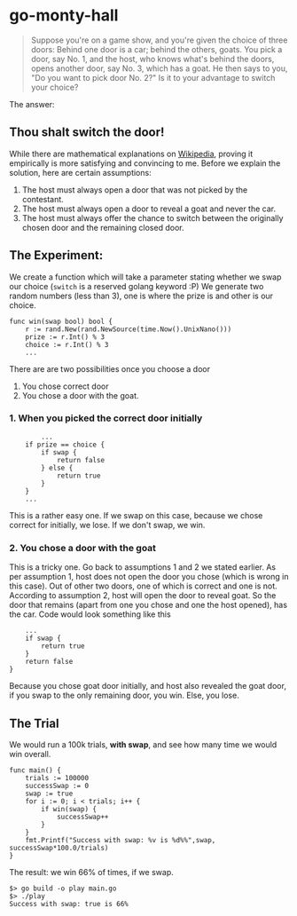 # go-monty-hall

> Suppose you're on a game show, and you're given the choice of three doors: Behind one door is a car; behind the others, goats. You pick a door, say No. 1, and the host, who knows what's behind the doors, opens another door, say No. 3, which has a goat. He then says to you, "Do you want to pick door No. 2?" Is it to your advantage to switch your choice?

The answer:

## Thou shalt switch the door!

While there are mathematical explanations on [Wikipedia](https://en.wikipedia.org/wiki/Monty_Hall_problem), proving it empirically is more satisfying and convincing to me. Before we explain the solution, here are certain assumptions:
  1. The host must always open a door that was not picked by the contestant.
  2. The host must always open a door to reveal a goat and never the car.
  3. The host must always offer the chance to switch between the originally chosen door and the remaining closed door.

## The Experiment:

We create a function which will take a parameter stating whether we swap our choice (`switch` is a reserved golang keyword :P) We generate two random numbers (less than 3), one is where the prize is and other is our choice.

```golang
func win(swap bool) bool {
	r := rand.New(rand.NewSource(time.Now().UnixNano()))
	prize := r.Int() % 3
	choice := r.Int() % 3
    ...
```

There are are two possibilities once you choose a door
  1. You chose correct door
  2. You chose a door with the goat.

### 1. When you picked the correct door initially

```
        ...
	if prize == choice {
		if swap {
			return false
		} else {
			return true
		}
	}
    ...
```

This is a rather easy one. If we swap on this case, because we chose correct for initially, we lose. If we don't swap, we win.

### 2. You chose a door with the goat

This is a tricky one. Go back to assumptions 1 and 2 we stated earlier. As per assumption 1, host does not open the door you chose (which is wrong in this case). Out of other two doors, one of which is correct and one is not. According to assumption 2, host will open the door to reveal goat. So the door that remains (apart from one you chose and one the host opened), has the car. Code would look something like this

```golang
    ...
    if swap {
        return true
    }
    return false
}
```

Because you chose goat door initially, and host also revealed the goat door, if you swap to the only remaining door, you win. Else, you lose.

## The Trial

We would run a 100k trials, **with swap**, and see how many time we would win overall.

```golang
func main() {
	trials := 100000
	successSwap := 0
	swap := true
	for i := 0; i < trials; i++ {
		if win(swap) {
			successSwap++
		}
	}
	fmt.Printf("Success with swap: %v is %d%%",swap, successSwap*100.0/trials)
}
```

The result: we win 66% of times, if we swap.
```
$> go build -o play main.go
$> ./play
Success with swap: true is 66%
```
